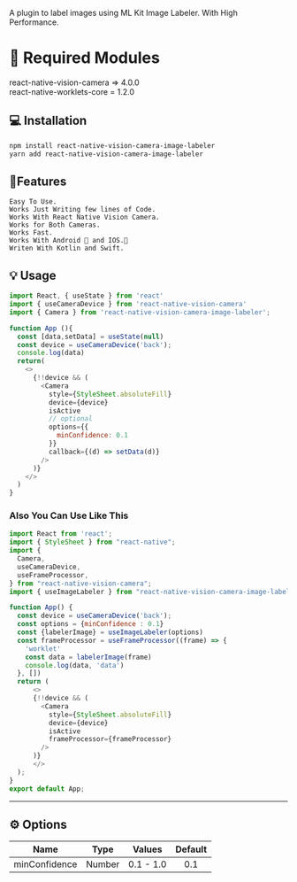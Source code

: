 
A plugin to label images using ML Kit Image Labeler. With High Performance.

# 🚨 Required Modules
react-native-vision-camera => 4.0.0 <br/>
react-native-worklets-core = 1.2.0

## 💻 Installation

```sh
npm install react-native-vision-camera-image-labeler
yarn add react-native-vision-camera-image-labeler
```
## 👷Features
    Easy To Use.
    Works Just Writing few lines of Code.
    Works With React Native Vision Camera.
    Works for Both Cameras.
    Works Fast.
    Works With Android 🤖 and IOS.📱
    Writen With Kotlin and Swift.

## 💡 Usage

```js
import React, { useState } from 'react'
import { useCameraDevice } from 'react-native-vision-camera'
import { Camera } from 'react-native-vision-camera-image-labeler';

function App (){
  const [data,setData] = useState(null)
  const device = useCameraDevice('back');
  console.log(data)
  return(
    <>
      {!!device && (
        <Camera
          style={StyleSheet.absoluteFill}
          device={device}
          isActive
          // optional
          options={{
            minConfidence: 0.1
          }}
          callback={(d) => setData(d)}
        />
      )}
    </>
  )
}

```
### Also You Can Use Like This

```js
import React from 'react';
import { StyleSheet } from "react-native";
import {
  Camera,
  useCameraDevice,
  useFrameProcessor,
} from "react-native-vision-camera";
import { useImageLabeler } from "react-native-vision-camera-image-labeler";

function App() {
  const device = useCameraDevice('back');
  const options = {minConfidence : 0.1}
  const {labelerImage} = useImageLabeler(options)
  const frameProcessor = useFrameProcessor((frame) => {
    'worklet'
    const data = labelerImage(frame)
	console.log(data, 'data')
  }, [])
  return (
      <>
      {!!device && (
        <Camera
          style={StyleSheet.absoluteFill}
          device={device}
          isActive
          frameProcessor={frameProcessor}
        />
      )}
      </>
  );
}
export default App;
```


---

## ⚙️ Options

| Name |  Type    |  Values   | Default |
| :---:   | :---: |:---------:|  :---: |
| minConfidence | Number   | 0.1 - 1.0 | 0.1 |















